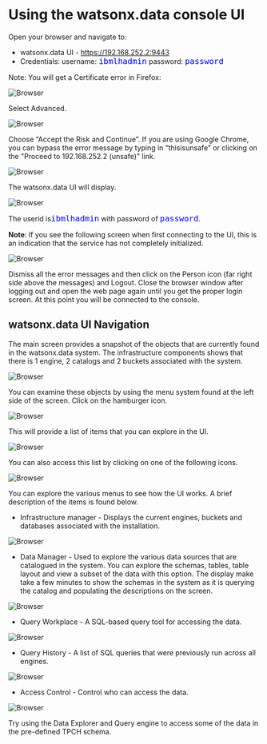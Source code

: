 # Using the watsonx.data console UI
Open your browser and navigate to:

   * watsonx.data UI - <a href="https://192.168.252.2:9443" target="_blank">https://192.168.252.2:9443</a> 
   * Credentials: username: <code style="color:blue;font-size:medium;">ibmlhadmin</code> password: <code style="color:blue;font-size:medium;">password</code>

Note: You will get a Certificate error in Firefox:

![Browser](wxd-images/browser-warning-1.png)
 
Select Advanced.

![Browser](wxd-images/browser-warning-2.png)
 
Choose “Accept the Risk and Continue”. If you are using Google Chrome, you can bypass the error message by typing in “thisisunsafe” or clicking on the "Proceed to 192.168.252.2 (unsafe)" link.

![Browser](wxd-images/chrome-browser.png)

The watsonx.data UI will display.
  
![Browser](wxd-images/watsonx-data-ui.png)  

The userid is<code style="color:blue;font-size:medium;">ibmlhadmin</code> with password of <code style="color:blue;font-size:medium;">password</code>.

**Note**: If you see the following screen when first connecting to the UI, this is an indication that the service has not completely initialized.

![Browser](wxd-images/watsonx-data-ui-failure.png)
 
Dismiss all the error messages and then click on the Person icon (far right side above the messages) and Logout. Close the browser window after logging out and open the web page again until you get the proper login screen. At this point you will be connected to the console.

## watsonx.data UI Navigation

The main screen provides a snapshot of the objects that are currently found in the watsonx.data system. The infrastructure components shows that there is 1 engine, 2 catalogs and 2 buckets associated with the system.

![Browser](wxd-images/watsonx-components.png) 

You can examine these objects by using the menu system found at the left side of the screen. Click on the hamburger icon.

![Browser](wxd-images/watsonx-hamburger.png)

This will provide a list of items that you can explore in the UI.

![Browser](wxd-images/watsonx-menu.png)

You can also access this list by clicking on one of the following icons.

![Browser](wxd-images/watsonx-icons.png)    

You can explore the various menus to see how the UI works. A brief description of the items is found below.

* Infrastructure manager - Displays the current engines, buckets and databases associated with the installation.

![Browser](wxd-images/watsonx-infrastructure.png) 

* Data Manager - Used to explore the various data sources that are catalogued in the system. You can explore the schemas, tables, table layout and view a subset of the data with this option. The display make take a few minutes to show the schemas in the system as it is querying the catalog and populating the descriptions on the screen.

![Browser](wxd-images/watsonx-dataexplorer.png) 

* Query Workplace - A SQL-based query tool for accessing the data.

![Browser](wxd-images/watsonx-query.png) 

* Query History - A list of SQL queries that were previously run across all engines.

![Browser](wxd-images/watsonx-history.png) 

* Access Control - Control who can access the data.

![Browser](wxd-images/watsonx-access.png) 

Try using the Data Explorer and Query engine to access some of the data in the pre-defined TPCH schema.